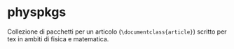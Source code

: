# physpkgs
Collezione di pacchetti per un articolo (```\documentclass{article}```) scritto per tex in ambiti di fisica e matematica.

